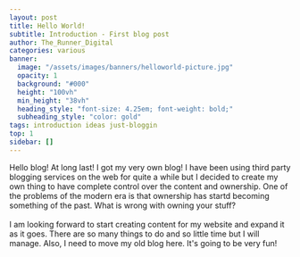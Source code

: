 ```yaml
---
layout: post
title: Hello World!
subtitle: Introduction - First blog post
author: The_Runner_Digital
categories: various
banner:
  image: "/assets/images/banners/helloworld-picture.jpg"
  opacity: 1
  background: "#000"
  height: "100vh"
  min_height: "38vh"
  heading_style: "font-size: 4.25em; font-weight: bold;"
  subheading_style: "color: gold"
tags: introduction ideas just-bloggin
top: 1
sidebar: []
---
```


Hello blog! At long last! I got my very own blog! I have been using third party blogging services
on the web for quite a while but I decided to create my own thing to have complete control over the 
content and ownership. One of the problems of the modern era is that ownership has startd becoming 
something of the past. What is wrong with owning your stuff?
<br>
<br>
I am looking forward to start creating content for my website and expand it as it goes. There are so many things
to do and so little time but I will manage. Also, I need to move my old blog here. It's going to be very fun!
